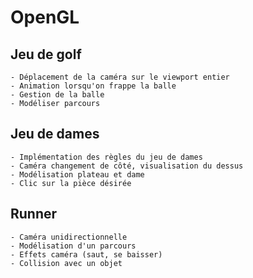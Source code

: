 # OpenGL

## Jeu de golf
	- Déplacement de la caméra sur le viewport entier
	- Animation lorsqu'on frappe la balle
	- Gestion de la balle
	- Modéliser parcours

## Jeu de dames 
	- Implémentation des règles du jeu de dames 	
	- Caméra changement de côté, visualisation du dessus
	- Modélisation plateau et dame
	- Clic sur la pièce désirée

## Runner 
	- Caméra unidirectionnelle
	- Modélisation d'un parcours
	- Effets caméra (saut, se baisser)
	- Collision avec un objet

